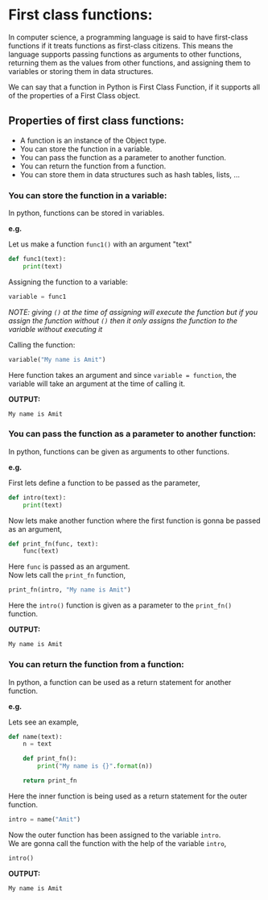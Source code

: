 # First class functions:
In computer science, a programming language is said to have first-class functions if it treats functions as first-class citizens. 
This means the language supports passing functions as arguments to other functions, returning them as the values from other functions, 
and assigning them to variables or storing them in data structures.  

We can say that a function in Python is First Class Function, if it supports all of the properties of a First Class object.

## Properties of first class functions:
- A function is an instance of the Object type.
- You can store the function in a variable.
- You can pass the function as a parameter to another function.
- You can return the function from a function.
- You can store them in data structures such as hash tables, lists, …

### You can store the function in a variable:
In python, functions can be stored in variables.  

**e.g.**  

Let us make a function `func1()` with an argument "text"

```python
def func1(text):
    print(text)
```

Assigning the function to a variable:
```python
variable = func1
```

*NOTE: giving `()` at the time of assigning will execute the function but if you assign the function without `()` then it only assigns the function to the variable without executing it*  

Calling the function:  
```python
variable("My name is Amit")
```

Here function takes an argument and since `variable = function`, the variable will take an argument at the time of calling it.  

**OUTPUT:**  
```
My name is Amit
```

### You can pass the function as a parameter to another function:

In python, functions can be given as arguments to other functions.  

**e.g.**  

First lets define a function to be passed as the parameter,  

```python
def intro(text):
    print(text)
```

Now lets make another function where the first function is gonna be passed as an argument,  

```python
def print_fn(func, text):
    func(text)
```
Here `func` is passed as an argument.  
Now lets call the `print_fn` function,

```python
print_fn(intro, "My name is Amit")
```

Here the `intro()` function is given as a parameter to the `print_fn()` function.  

**OUTPUT:**  

```
My name is Amit
```

### You can return the function from a function:

In python, a function can be used as a return statement for another function.  

**e.g.**  

Lets see an example,  

```python
def name(text):
    n = text

    def print_fn():
        print("My name is {}".format(n))

    return print_fn
```

Here the inner function is being used as a return statement for the outer function.

```python
intro = name("Amit")
```

Now the outer function has been assigned to the variable `intro`.  
We are gonna call the function with the help of the variable `intro`,

```python
intro()
```

**OUTPUT:**  

```
My name is Amit
```
